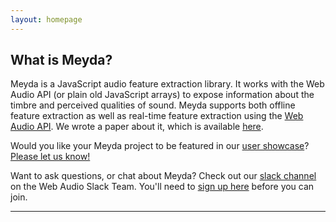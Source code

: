 ```yaml
---
layout: homepage
---
```


## What is Meyda?

Meyda is a JavaScript audio feature extraction library. It works with the Web
Audio API (or plain old JavaScript arrays) to expose information about the
timbre and perceived qualities of sound. Meyda supports both offline feature
extraction as well as real-time feature extraction using the
[Web Audio API][webaudioapi]. We wrote a paper about it, which is available
[here][paper].

Would you like your Meyda project to be featured in our [user showcase]? [Please let us know!](https://github.com/meyda/meyda/issues/new?assignees=&labels=Showcase+Request&template=showcase-application.md&title=)

Want to ask questions, or chat about Meyda? Check out our [slack channel] on the Web Audio Slack Team. You'll need to [sign up here][web-audio-slack-team-signup] before you can join.

---

[paper]: https://wac.ircam.fr/pdf/wac15_submission_17.pdf
[webaudioapi]: https://github.com/WebAudio/web-audio-api
[wiki]: https://github.com/hughrawlinson/meyda/wiki/getting-started
[slack channel]: https://web-audio.slack.com/messages/C51A03LBS/
[web-audio-slack-team-signup]: https://web-audio-slackin.herokuapp.com/
[user showcase]: https://meyda.js.org/showcase
